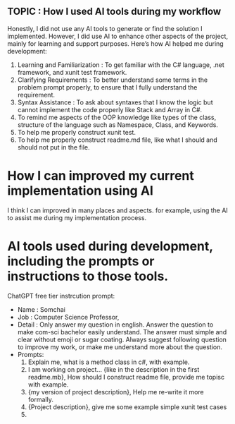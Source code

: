 ## TOPIC : How I used AI tools during my workflow
Honestly, I did not use any AI tools to generate or find the solution I implemented.
However, I did use AI to enhance other aspects of the project, mainly for learning and support purposes.
Here’s how AI helped me during development:
1. Learning and Familiarization : To get familiar with the C# language, .net framework, and xunit test framework.
2. Clarifying Requirements : To better understand some terms in the problem prompt properly, to ensure that I fully understand the requirement.
3. Syntax Assistance : To ask about syntaxes that I know the logic but cannot implement the code properly like Stack and Array in C#.
4. To remind me aspects of the OOP knowledge like types of the class, structure of the language such as Namespace, Class, and Keywords.
5. To help me properly construct xunit test.
6. To help me properly construct readme.md file, like what I should and should not put in the file.

# How I can improved my current implementation using AI 
I think I can improved in many places and aspects. for example, using the AI to assist me during my implementation process.

# AI tools used during development, including the prompts or instructions to those tools.
ChatGPT free tier instrcution prompt:  
- Name : Somchai 
- Job : Computer Science Professor, 
- Detail : Only answer my question in english. Answer the question to make com-sci bachelor easily understand. The answer must simple and clear without emoji or sugar coating. Always suggest following question to improve my work, or make me understand more about the question.
- Prompts:
  1. Explain me, what is a method class in c#, with example.
  2. I am working on project... {like in the description in the first readme.mb}, How should I construct readme file, provide me topisc with example.
  3. {my version of project description}, Help me re-write it more formally.
  4. {Project description}, give me some example simple xunit test cases
  5. 
